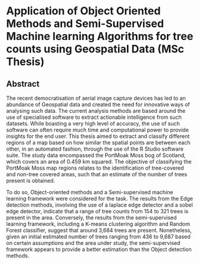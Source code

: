 # Application of Object Oriented Methods and Semi-Supervised Machine learning Algorithms for tree counts using Geospatial Data (MSc Thesis)

## Abstract

The recent democratisation of aerial image capture devices has led to an abundance of Geospatial data and created the need for innovative ways of analysing such data. The current analysis
methods are based around the use of specialised software to extract actionable intelligence from such datasets. While boasting a very high level of accuracy, the use of such software can
often require much time and computational power to provide insights for the end user. This thesis aimed to extract and classify different regions of a map based on how similar the spatial
points are between each other, in an automated fashion, through the use of the R Studio software suite. The study data encompassed the PortMoak Moss bog of Scotland, which covers an
area of 0.459 km squared. The objective of classifying the PortMoak Moss map regions relates to the identification of tree-covered and non-tree covered areas, such that an estimate of the
number of trees present is obtained. 

To do so, Object-oriented methods and a Semi-supervised machine learning framework were considered for the task. The results from the Edge detection methods, involving the use of a laplace edge detector and a sobel edge detector, indicate that a range of tree counts from 154 to 321 trees is present in the area. Conversely, the results from the semi-supervised
learning framework, including a K-means clustering algorithm and Random Forest classifier, suggest that around 3,684 trees are present. Nonetheless, given an initial estimated number of trees ranging from 436 to 9,687 based on certain assumptions and the area under study, the semi-supervised framework appears to provide a better estimation than the Object detection methods.
